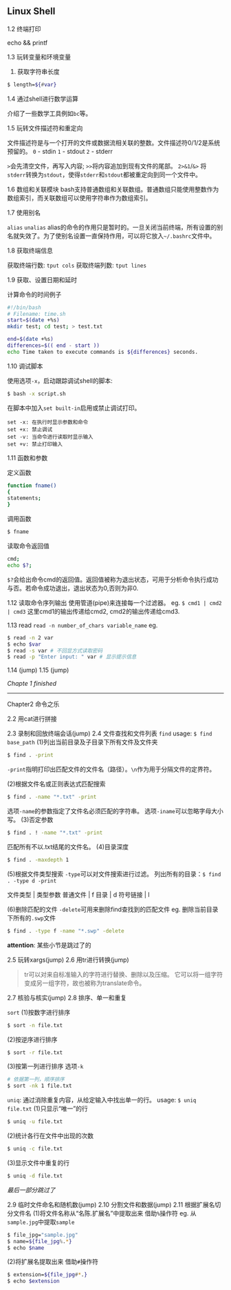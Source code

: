 ## Linux Shell

1.2 终端打印

echo && printf

1.3 玩转变量和环境变量

1. 获取字符串长度
```bash
$ length=${#var}
```

1.4 通过shell进行数学运算

介绍了一些数学工具例如`bc`等。

1.5 玩转文件描述符和重定向

文件描述符是与一个打开的文件或数据流相关联的整数。文件描述符0/1/2是系统预留的。
`0` - stdin
`1` - stdout
`2` - stderr

`>`会先清空文件，再写入内容; `>>`将内容追加到现有文件的尾部。
`2>&1`/`&>` 将`stderr`转换为`stdout`，使得`stderr`和`stdout`都被重定向到同一个文件中。

1.6 数组和关联模块
bash支持普通数组和关联数组。普通数组只能使用整数作为数组索引，而关联数组可以使用字符串作为数组索引。

1.7 使用别名

`alias`
`unalias`
alias的命令的作用只是暂时的。一旦关闭当前终端，所有设置的别名就失效了。为了使别名设置一直保持作用，可以将它放入`~/.bashrc`文件中。

1.8 获取终端信息

获取终端行数: `tput cols`
获取终端列数: `tput lines`

1.9 获取、设置日期和延时

计算命令的时间例子
```sh
#!/bin/bash
# Filename: time.sh
start=$(date +%s)
mkdir test; cd test; > test.txt

end=$(date +%s)
differences=$(( end - start ))
echo Time taken to execute commands is ${differences} seconds.
```

1.10 调试脚本

使用选项`-x`，启动跟踪调试shell的脚本:
```bash
$ bash -x script.sh
```

在脚本中加入`set built-in`启用或禁止调试打印。
```
set -x: 在执行时显示参数和命令
set +x: 禁止调试
set -v: 当命令进行读取时显示输入
set +v: 禁止打印输入
```

1.11 函数和参数

定义函数
```sh
function fname()
{
statements;
}
```

调用函数
```bash
$ fname
```

读取命令返回值
```bash
cmd;
echo $?;
```
`$?`会给出命令cmd的返回值。返回值被称为退出状态，可用于分析命令执行成功与否。若命令成功退出，退出状态为0,否则为非0.

1.12 读取命令序列输出
使用管道(pipe)来连接每一个过滤器。
eg. `$ cmd1 | cmd2 | cmd3`
这里cmd1的输出传递给cmd2, cmd2的输出传递给cmd3.

1.13 read
`read -n number_of_chars variable_name`
eg.
```bash
$ read -n 2 var
$ echo $var
$ read -s var # 不回显方式读取密码
$ read -p "Enter input: " var # 显示提示信息
```

1.14 (jump)
1.15 (jump)

*Chapte 1 finished*

----

Chapter2 命令之乐

2.2 用cat进行拼接

2.3 录制和回放终端会话(jump)
2.4 文件查找和文件列表
`find`
usage: `$ find base_path`
(1)列出当前目录及子目录下所有文件及文件夹
```bash
$ find . -print
```
`-print`指明打印出匹配文件的文件名（路径）。`\n`作为用于分隔文件的定界符。

(2)根据文件名或正则表达式匹配搜索

```bash
$ find . -name "*.txt" -print
```
选项`-name`的参数指定了文件名必须匹配的字符串。
选项`-iname`可以忽略字母大小写。
(3)否定参数
```bash
$ find . ! -name "*.txt" -print
```
匹配所有不以.txt结尾的文件名。
(4)目录深度
```bash
$ find . -maxdepth 1
```
(5)根据文件类型搜索
`-type`可以对文件搜索进行过滤。
列出所有的目录：`$ find . -type d -print`

文件类型 | 类型参数
普通文件 | f
目录     | d
符号链接 | l

(6)删除匹配的文件
`-delete`可用来删除find查找到的匹配文件
eg. 删除当前目录下所有的`.swp`文件
```bash
$ find . -type f -name "*.swp" -delete
```
**attention**: 某些小节是跳过了的

2.5 玩转xargs(jump)
2.6 用tr进行转换(jump)

> tr可以对来自标准输入的字符进行替换、删除以及压缩。
> 它可以将一组字符变成另一组字符，故也被称为translate命令。

2.7 核验与核实(jump)
2.8 排序、单一和重复

`sort`
(1)按数字进行排序
```bash
$ sort -n file.txt
```
(2)按逆序进行排序
```bash
$ sort -r file.txt
```
(3)按第一列进行排序
选项`-k`
```bash
# 依据第一列，顺序排序
$ sort -nk 1 file.txt
```

`uniq`: 通过消除重复内容，从给定输入中找出单一的行。
usage: `$ uniq file.txt`
(1)只显示“唯一”的行
```bash
$ uniq -u file.txt
```
(2)统计各行在文件中出现的次数
```bash
$ uniq -c file.txt
```
(3)显示文件中重复的行
```bash
$ uniq -d file.txt
```
*最后一部分跳过了*

2.9 临时文件命名和随机数(jump)
2.10 分割文件和数据(jump)
2.11 根据扩展名切分文件名
(1)将文件名称从“名陈.扩展名”中提取出来
借助`%`操作符
eg. 从`sample.jpg`中提取`sample`
```bash
$ file_jpg="sample.jpg"
$ name=${file_jpg%.*}
$ echo $name
```
(2)将扩展名提取出来
借助`#`操作符
```bash
$ extension=${file_jpg#*.}
$ echo $extension
```
